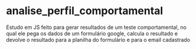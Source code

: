 # analise_perfil_comportamental
Estudo em JS feito para gerar resultados de um teste comportamental, no qual ele pega os dados de um formulário google, calcula o resultado e devolve o resultado para a planilha do formulário e para o email cadastrado

